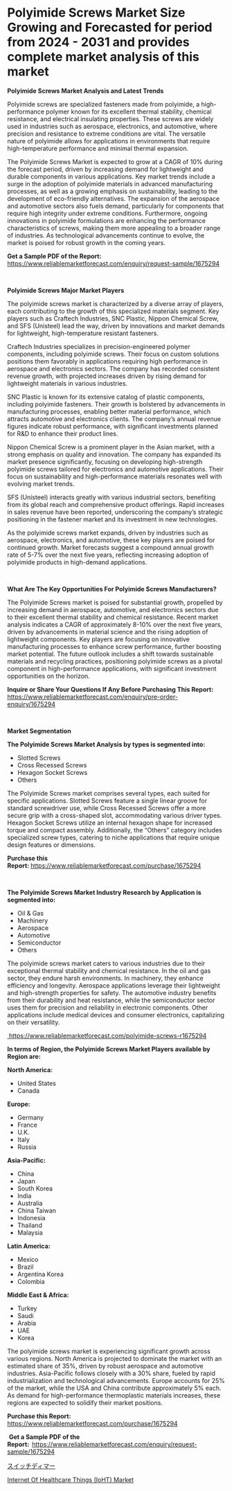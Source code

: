 <p><h1>Polyimide Screws Market Size Growing and Forecasted for period from 2024 - 2031 and provides complete market analysis of this market</h1></p><p><strong>Polyimide Screws Market Analysis and Latest Trends</strong></p>
<p><p>Polyimide screws are specialized fasteners made from polyimide, a high-performance polymer known for its excellent thermal stability, chemical resistance, and electrical insulating properties. These screws are widely used in industries such as aerospace, electronics, and automotive, where precision and resistance to extreme conditions are vital. The versatile nature of polyimide allows for applications in environments that require high-temperature performance and minimal thermal expansion.</p><p>The Polyimide Screws Market is expected to grow at a CAGR of 10% during the forecast period, driven by increasing demand for lightweight and durable components in various applications. Key market trends include a surge in the adoption of polyimide materials in advanced manufacturing processes, as well as a growing emphasis on sustainability, leading to the development of eco-friendly alternatives. The expansion of the aerospace and automotive sectors also fuels demand, particularly for components that require high integrity under extreme conditions. Furthermore, ongoing innovations in polyimide formulations are enhancing the performance characteristics of screws, making them more appealing to a broader range of industries. As technological advancements continue to evolve, the market is poised for robust growth in the coming years.</p></p>
<p><strong>Get a Sample PDF of the Report:&nbsp;</strong> <a href="https://www.reliablemarketforecast.com/enquiry/request-sample/1675294?utm_campaign=1105&utm_medium=2&utm_source=Github&utm_content=ia&utm_term=28122024&utm_id=polyimide-screws">https://www.reliablemarketforecast.com/enquiry/request-sample/1675294</a></p>
<p>&nbsp;</p>
<p><strong>Polyimide Screws Major Market Players</strong></p>
<p><p>The polyimide screws market is characterized by a diverse array of players, each contributing to the growth of this specialized materials segment. Key players such as Craftech Industries, SNC Plastic, Nippon Chemical Screw, and SFS (Unisteel) lead the way, driven by innovations and market demands for lightweight, high-temperature resistant fasteners.</p><p>Craftech Industries specializes in precision-engineered polymer components, including polyimide screws. Their focus on custom solutions positions them favorably in applications requiring high performance in aerospace and electronics sectors. The company has recorded consistent revenue growth, with projected increases driven by rising demand for lightweight materials in various industries.</p><p>SNC Plastic is known for its extensive catalog of plastic components, including polyimide fasteners. Their growth is bolstered by advancements in manufacturing processes, enabling better material performance, which attracts automotive and electronics clients. The company’s annual revenue figures indicate robust performance, with significant investments planned for R&D to enhance their product lines.</p><p>Nippon Chemical Screw is a prominent player in the Asian market, with a strong emphasis on quality and innovation. The company has expanded its market presence significantly, focusing on developing high-strength polyimide screws tailored for electronics and automotive applications. Their focus on sustainability and high-performance materials resonates well with evolving market trends.</p><p>SFS (Unisteel) interacts greatly with various industrial sectors, benefiting from its global reach and comprehensive product offerings. Rapid increases in sales revenue have been reported, underscoring the company’s strategic positioning in the fastener market and its investment in new technologies.</p><p>As the polyimide screws market expands, driven by industries such as aerospace, electronics, and automotive, these key players are poised for continued growth. Market forecasts suggest a compound annual growth rate of 5-7% over the next five years, reflecting increasing adoption of polyimide products in high-demand applications.</p></p>
<p>&nbsp;</p>
<p><strong>What Are The Key Opportunities For Polyimide Screws Manufacturers?</strong></p>
<p><p>The Polyimide Screws market is poised for substantial growth, propelled by increasing demand in aerospace, automotive, and electronics sectors due to their excellent thermal stability and chemical resistance. Recent market analysis indicates a CAGR of approximately 8-10% over the next five years, driven by advancements in material science and the rising adoption of lightweight components. Key players are focusing on innovative manufacturing processes to enhance screw performance, further boosting market potential. The future outlook includes a shift towards sustainable materials and recycling practices, positioning polyimide screws as a pivotal component in high-performance applications, with significant investment opportunities on the horizon.</p></p>
<p><strong>Inquire or Share Your Questions If Any Before Purchasing This Report:</strong> <a href="https://www.reliablemarketforecast.com/enquiry/pre-order-enquiry/1675294?utm_campaign=1105&utm_medium=2&utm_source=Github&utm_content=ia&utm_term=28122024&utm_id=polyimide-screws">https://www.reliablemarketforecast.com/enquiry/pre-order-enquiry/1675294</a></p>
<p>&nbsp;</p>
<p><strong>Market Segmentation</strong></p>
<p><strong>The Polyimide Screws Market Analysis by types is segmented into:</strong></p>
<p><ul><li>Slotted Screws</li><li>Cross Recessed Screws</li><li>Hexagon Socket Screws</li><li>Others</li></ul></p>
<p><p>The Polyimide Screws market comprises several types, each suited for specific applications. Slotted Screws feature a single linear groove for standard screwdriver use, while Cross Recessed Screws offer a more secure grip with a cross-shaped slot, accommodating various driver types. Hexagon Socket Screws utilize an internal hexagon shape for increased torque and compact assembly. Additionally, the “Others” category includes specialized screw types, catering to niche applications that require unique design features or dimensions.</p></p>
<p><strong>Purchase this Report:&nbsp;</strong><a href="https://www.reliablemarketforecast.com/purchase/1675294?utm_campaign=1105&utm_medium=2&utm_source=Github&utm_content=ia&utm_term=28122024&utm_id=polyimide-screws">https://www.reliablemarketforecast.com/purchase/1675294</a></p>
<p>&nbsp;</p>
<p><strong>The Polyimide Screws Market Industry Research by Application is segmented into:</strong></p>
<p><ul><li>Oil & Gas</li><li>Machinery</li><li>Aerospace</li><li>Automotive</li><li>Semiconductor</li><li>Others</li></ul></p>
<p><p>The polyimide screws market caters to various industries due to their exceptional thermal stability and chemical resistance. In the oil and gas sector, they endure harsh environments. In machinery, they enhance efficiency and longevity. Aerospace applications leverage their lightweight and high-strength properties for safety. The automotive industry benefits from their durability and heat resistance, while the semiconductor sector uses them for precision and reliability in electronic components. Other applications include medical devices and consumer electronics, capitalizing on their versatility.</p></p>
<p><a href="https://www.reliablemarketforecast.com/polyimide-screws-r1675294?utm_campaign=1105&utm_medium=2&utm_source=Github&utm_content=ia&utm_term=28122024&utm_id=polyimide-screws">&nbsp;https://www.reliablemarketforecast.com/polyimide-screws-r1675294</a></p>
<p><strong>In terms of Region, the Polyimide Screws Market Players available by Region are:</strong></p>
<p>
    <p> <strong> North America: </strong>
        <ul>
            <li>United States</li>
            <li>Canada</li>
        </ul>
        </p> 
    <p> <strong> Europe: </strong>
        <ul>
            <li>Germany</li>
            <li>France</li>
            <li>U.K.</li>
            <li>Italy</li>
            <li>Russia</li>
        </ul>
        </p> 
    <p> <strong> Asia-Pacific: </strong>
        <ul>
            <li>China</li>
            <li>Japan</li>
            <li>South Korea</li>
            <li>India</li>
            <li>Australia</li>
            <li>China Taiwan</li>
            <li>Indonesia</li>
            <li>Thailand</li>
            <li>Malaysia</li>
        </ul>
        </p> 
    <p> <strong> Latin America: </strong>
        <ul>
            <li>Mexico</li>
            <li>Brazil</li>
            <li>Argentina Korea</li>
            <li>Colombia</li>
        </ul>
        </p> 
    <p> <strong> Middle East & Africa: </strong>
        <ul>
            <li>Turkey</li>
            <li>Saudi</li>
            <li>Arabia</li>
            <li>UAE</li>
            <li>Korea</li>
        </ul>
    </p>
    </p>
<p><p>The polyimide screws market is experiencing significant growth across various regions. North America is projected to dominate the market with an estimated share of 35%, driven by robust aerospace and automotive industries. Asia-Pacific follows closely with a 30% share, fueled by rapid industrialization and technological advancements. Europe accounts for 25% of the market, while the USA and China contribute approximately 5% each. As demand for high-performance thermoplastic materials increases, these regions are expected to solidify their market positions.</p></p>
<p><strong>Purchase this Report: </strong><a href="https://www.reliablemarketforecast.com/purchase/1675294?utm_campaign=1105&utm_medium=2&utm_source=Github&utm_content=ia&utm_term=28122024&utm_id=polyimide-screws">https://www.reliablemarketforecast.com/purchase/1675294</a></p>
<p>&nbsp;<strong>Get a Sample PDF of the Report:&nbsp;&nbsp;</strong><a href="https://www.reliablemarketforecast.com/enquiry/request-sample/1675294?utm_campaign=1105&utm_medium=2&utm_source=Github&utm_content=ia&utm_term=28122024&utm_id=polyimide-screws">https://www.reliablemarketforecast.com/enquiry/request-sample/1675294</a></p>
<p><strong></strong></p>
<p><p><a href="https://github.com/lababdou/Market-Research-Report-List-6/blob/main/471063128938.md?utm_campaign=1105&utm_medium=2&utm_source=Github&utm_content=ia&utm_term=28122024&utm_id=polyimide-screws">スイッチディマー</a></p><p><a href="https://github.com/prosalinda88/Market-Research-Report-List-7/blob/main/internet-of-healthcare-things-ioht-market.md?utm_campaign=1105&utm_medium=2&utm_source=Github&utm_content=ia&utm_term=28122024&utm_id=polyimide-screws">Internet Of Healthcare Things (IoHT) Market</a></p></p>
